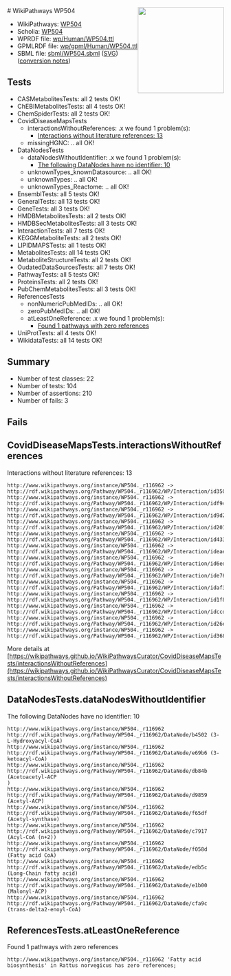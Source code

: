 <img style="float: right; width: 200px" src="../logo.png" />
# WikiPathways WP504

* WikiPathways: [WP504](https://identifiers.org/wikipathways:WP504)
* Scholia: [WP504](https://scholia.toolforge.org/wikipathways/WP504)
* WPRDF file: [wp/Human/WP504.ttl](../wp/Human/WP504.ttl)
* GPMLRDF file: [wp/gpml/Human/WP504.ttl](../wp/gpml/Human/WP504.ttl)
* SBML file: [sbml/WP504.sbml](../sbml/WP504.sbml) ([SVG](../sbml/WP504.svg)) ([conversion notes](../sbml/WP504.txt))

## Tests
* CASMetabolitesTests: all 2 tests OK!
* ChEBIMetabolitesTests: all 4 tests OK!
* ChemSpiderTests: all 2 tests OK!
* CovidDiseaseMapsTests
    * interactionsWithoutReferences: .x we found 1 problem(s):
        * [Interactions without literature references: 13](#9701cce4)
    * missingHGNC: .. all OK!
* DataNodesTests
    * dataNodesWithoutIdentifier: .x we found 1 problem(s):
        * [The following DataNodes have no identifier: 10](#8792c490)
    * unknownTypes_knownDatasource: .. all OK!
    * unknownTypes: .. all OK!
    * unknownTypes_Reactome: .. all OK!
* EnsemblTests: all 5 tests OK!
* GeneralTests: all 13 tests OK!
* GeneTests: all 3 tests OK!
* HMDBMetabolitesTests: all 2 tests OK!
* HMDBSecMetabolitesTests: all 3 tests OK!
* InteractionTests: all 7 tests OK!
* KEGGMetaboliteTests: all 2 tests OK!
* LIPIDMAPSTests: all 1 tests OK!
* MetabolitesTests: all 14 tests OK!
* MetaboliteStructureTests: all 2 tests OK!
* OudatedDataSourcesTests: all 7 tests OK!
* PathwayTests: all 5 tests OK!
* ProteinsTests: all 2 tests OK!
* PubChemMetabolitesTests: all 3 tests OK!
* ReferencesTests
    * nonNumericPubMedIDs: .. all OK!
    * zeroPubMedIDs: .. all OK!
    * atLeastOneReference: .x we found 1 problem(s):
        * [Found 1 pathways with zero references](#35eb778e)
* UniProtTests: all 4 tests OK!
* WikidataTests: all 14 tests OK!


## Summary

* Number of test classes: 22
* Number of tests: 104
* Number of assertions: 210
* Number of fails: 3

## Fails

<a name="9701cce4" />

## CovidDiseaseMapsTests.interactionsWithoutReferences

Interactions without literature references: 13
```
http://www.wikipathways.org/instance/WP504._r116962 -> http://rdf.wikipathways.org/Pathway/WP504._r116962/WP/Interaction/id3501248a
http://www.wikipathways.org/instance/WP504._r116962 -> http://rdf.wikipathways.org/Pathway/WP504._r116962/WP/Interaction/idf949838d
http://www.wikipathways.org/instance/WP504._r116962 -> http://rdf.wikipathways.org/Pathway/WP504._r116962/WP/Interaction/id9d2d412f
http://www.wikipathways.org/instance/WP504._r116962 -> http://rdf.wikipathways.org/Pathway/WP504._r116962/WP/Interaction/id201cb529
http://www.wikipathways.org/instance/WP504._r116962 -> http://rdf.wikipathways.org/Pathway/WP504._r116962/WP/Interaction/id4335a9f8
http://www.wikipathways.org/instance/WP504._r116962 -> http://rdf.wikipathways.org/Pathway/WP504._r116962/WP/Interaction/ideae72814
http://www.wikipathways.org/instance/WP504._r116962 -> http://rdf.wikipathways.org/Pathway/WP504._r116962/WP/Interaction/id6edb8922
http://www.wikipathways.org/instance/WP504._r116962 -> http://rdf.wikipathways.org/Pathway/WP504._r116962/WP/Interaction/ide76ae3e8
http://www.wikipathways.org/instance/WP504._r116962 -> http://rdf.wikipathways.org/Pathway/WP504._r116962/WP/Interaction/idaf31885d
http://www.wikipathways.org/instance/WP504._r116962 -> http://rdf.wikipathways.org/Pathway/WP504._r116962/WP/Interaction/id1f8232fc
http://www.wikipathways.org/instance/WP504._r116962 -> http://rdf.wikipathways.org/Pathway/WP504._r116962/WP/Interaction/idccd7153f
http://www.wikipathways.org/instance/WP504._r116962 -> http://rdf.wikipathways.org/Pathway/WP504._r116962/WP/Interaction/id26e4d9f2
http://www.wikipathways.org/instance/WP504._r116962 -> http://rdf.wikipathways.org/Pathway/WP504._r116962/WP/Interaction/id3680e15c
```

More details at [https://wikipathways.github.io/WikiPathwaysCurator/CovidDiseaseMapsTests/interactionsWithoutReferences](https://wikipathways.github.io/WikiPathwaysCurator/CovidDiseaseMapsTests/interactionsWithoutReferences)

<a name="8792c490" />

## DataNodesTests.dataNodesWithoutIdentifier

The following DataNodes have no identifier: 10
```
http://www.wikipathways.org/instance/WP504._r116962 http://rdf.wikipathways.org/Pathway/WP504._r116962/DataNode/b4502 (3-L-Hydroxyacyl-CoA)
http://www.wikipathways.org/instance/WP504._r116962 http://rdf.wikipathways.org/Pathway/WP504._r116962/DataNode/e69b6 (3-ketoacyl-CoA)
http://www.wikipathways.org/instance/WP504._r116962 http://rdf.wikipathways.org/Pathway/WP504._r116962/DataNode/db84b (Acetoacetyl-ACP
)
http://www.wikipathways.org/instance/WP504._r116962 http://rdf.wikipathways.org/Pathway/WP504._r116962/DataNode/d9859 (Acetyl-ACP)
http://www.wikipathways.org/instance/WP504._r116962 http://rdf.wikipathways.org/Pathway/WP504._r116962/DataNode/f65df (Acetyl-synthase)
http://www.wikipathways.org/instance/WP504._r116962 http://rdf.wikipathways.org/Pathway/WP504._r116962/DataNode/c7917 (Acyl-CoA (n+2))
http://www.wikipathways.org/instance/WP504._r116962 http://rdf.wikipathways.org/Pathway/WP504._r116962/DataNode/f058d (Fatty acid CoA)
http://www.wikipathways.org/instance/WP504._r116962 http://rdf.wikipathways.org/Pathway/WP504._r116962/DataNode/edb5c (Long-Chain fatty acid)
http://www.wikipathways.org/instance/WP504._r116962 http://rdf.wikipathways.org/Pathway/WP504._r116962/DataNode/e1b00 (Malonyl-ACP)
http://www.wikipathways.org/instance/WP504._r116962 http://rdf.wikipathways.org/Pathway/WP504._r116962/DataNode/cfa9c (trans-delta2-enoyl-CoA)
```

<a name="35eb778e" />

## ReferencesTests.atLeastOneReference

Found 1 pathways with zero references
```
http://www.wikipathways.org/instance/WP504._r116962 'Fatty acid biosynthesis' in Rattus norvegicus has zero references; 
```

